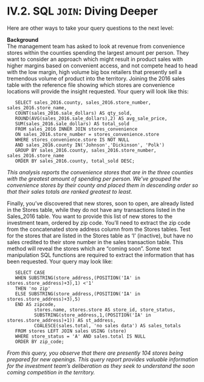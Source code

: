 # IV.2. SQL `JOIN`: Diving Deeper

Here are other ways to take your query questions to the next level:

**Background**      
The management team has asked to look at revenue from convenience stores within the counties spending the largest amount per person. They want to consider an approach which might result in product sales with higher margins based on convenient access, and not compete head to head with the low margin, high volume big box retailers that presently sell a tremendous volume of product into the territory. Joining the 2016 sales table with the reference file showing which stores are convenience locations will provide the insight requested. Your query will look like this:


       SELECT sales_2016.county, sales_2016.store_number, sales_2016.store_name,
       COUNT(sales_2016.sale_dollars) AS qty_sold,
       ROUND(AVG(sales_2016.sale_dollars),2) AS avg_sale_price,
       SUM(sales_2016.sale_dollars) AS total_sold
       FROM sales_2016 INNER JOIN stores_convenience
       ON sales_2016.store_number = stores_convenience.store
       WHERE stores_convenience.store IS NOT NULL
       AND sales_2016.county IN('Johnson','Dickinson', 'Polk')
       GROUP BY sales_2016.county, sales_2016.store_number, sales_2016.store_name
       ORDER BY sales_2016.county, total_sold DESC;
  
_This analysis reports the convenience stores that are in the three counties with the greatest amount of spending per person. We’ve grouped the convenience stores by their county and placed them in descending order so that their sales totals are ranked greatest to least._


Finally, you’ve discovered that new stores, soon to open, are already listed in the Stores table, while they do not have any transactions listed in the Sales_2016 table. You want to provide this list of new stores to the investment team, ordered by zip code. You’ll need to extract the zip code from the concatenated store address column from the Stores tables. Test for the stores that are listed in the Stores table as ‘I’ (inactive), but have no sales credited to their store number in the sales transaction table. This method will reveal the stores which are “coming soon”. Some text manipulation SQL functions are required to extract the information that has been requested. Your query may look like:


       SELECT CASE
       WHEN SUBSTRING(store_address,(POSITION('IA' in stores.store_address)+3),1) <'1'
       THEN 'no zip'
       ELSE SUBSTRING(store_address,(POSITION('IA' in stores.store_address)+3),5)
       END AS zipcode,
              stores.name, stores.store AS store_id, store_status,
              SUBSTRING(store_address,1,(POSITION('IA' in stores.store_address)+1)) AS st_address,
              COALESCE(sales.total, 'no sales data') AS sales_totals
       FROM stores LEFT JOIN sales USING (store)
       WHERE store_status = 'A' AND sales.total IS NULL
       ORDER BY zip_code;
  
_From this query, you observe that there are presently 104 stores being prepared for new openings. This query report provides valuable information for the investment team’s deliberation as they seek to understand the soon coming competition in the territory._
